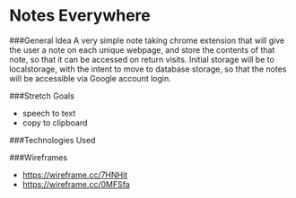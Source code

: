 # Notes Everywhere

###General Idea 
A very simple note taking chrome extension that will give the user a note on each unique webpage, and store the contents of that note, so that it can be accessed on return visits. Initial storage will be to localstorage, with the intent to move to database storage, so that the notes will be accessible via Google account login.

###Stretch Goals
- speech to text
- copy to clipboard

###Technologies Used

###Wireframes
- https://wireframe.cc/7HNHit
- https://wireframe.cc/0MFSfa
